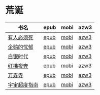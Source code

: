 # 荒诞

| 书名 | epub | mobi | azw3 |
| --- | --- | --- | --- |
| [有人必须死](http://ct.dalanmei.com/f/31084289-571654171-7cc8b3) | [epub](http://ct.dalanmei.com/f/31084289-571654171-7cc8b3) | [mobi](http://ct.dalanmei.com/f/31084289-572117341-fcd250) | [azw3](http://ct.dalanmei.com/f/31084289-572179729-42b1df) |
| [企鹅的忧郁](http://ct.dalanmei.com/f/31084289-571533234-50db61) | [epub](http://ct.dalanmei.com/f/31084289-571533234-50db61) | [mobi](http://ct.dalanmei.com/f/31084289-571803056-4b1671) | [azw3](http://ct.dalanmei.com/f/31084289-572195315-35b0c1) |
| [白银时代](http://ct.dalanmei.com/f/31084289-571559380-5cc258) | [epub](http://ct.dalanmei.com/f/31084289-571559380-5cc258) | [mobi](http://ct.dalanmei.com/f/31084289-571922027-980710) | [azw3](http://ct.dalanmei.com/f/31084289-572211704-6c6078) |
| [红拂夜奔](http://ct.dalanmei.com/f/31084289-571603930-9aaf25) | [epub](http://ct.dalanmei.com/f/31084289-571603930-9aaf25) | [mobi](http://ct.dalanmei.com/f/31084289-571737368-c15f6e) | [azw3](http://ct.dalanmei.com/f/31084289-571916527-538766) |
| [万寿寺](http://ct.dalanmei.com/f/31084289-571517536-cf311d) | [epub](http://ct.dalanmei.com/f/31084289-571517536-cf311d) | [mobi](http://ct.dalanmei.com/f/31084289-571778212-3d7f4b) | [azw3](http://ct.dalanmei.com/f/31084289-571923400-a44b8f) |
| [宇宙超度指南](http://ct.dalanmei.com/f/31084289-571521868-bb60be) | [epub](http://ct.dalanmei.com/f/31084289-571521868-bb60be) | [mobi](http://ct.dalanmei.com/f/31084289-571778801-3c5ec9) | [azw3](http://ct.dalanmei.com/f/31084289-571925223-f2f04c) |
